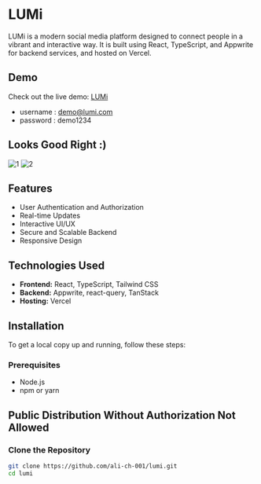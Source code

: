 # LUMi

LUMi is a modern social media platform designed to connect people in a vibrant and interactive way. It is built using React, TypeScript, and Appwrite for backend services, and hosted on Vercel.

## Demo

Check out the live demo: [LUMi](https://lu-mi.vercel.app)

- username : demo@lumi.com
- password : demo1234

## Looks Good Right :)

![1](https://github.com/Ali-Ch-001/LUMi/assets/108975862/272882af-14e3-49af-badc-68757ce49f68)
![2](https://github.com/Ali-Ch-001/LUMi/assets/108975862/4d75d9ac-db8e-4275-8af7-6cd6748ebc76)


## Features

- User Authentication and Authorization
- Real-time Updates
- Interactive UI/UX
- Secure and Scalable Backend
- Responsive Design

## Technologies Used

- **Frontend:** React, TypeScript, Tailwind CSS
- **Backend:** Appwrite, react-query, TanStack
- **Hosting:** Vercel

## Installation

To get a local copy up and running, follow these steps:

### Prerequisites

- Node.js
- npm or yarn

  
## Public Distribution Without Authorization Not Allowed 

### Clone the Repository

```bash
git clone https://github.com/ali-ch-001/lumi.git
cd lumi
